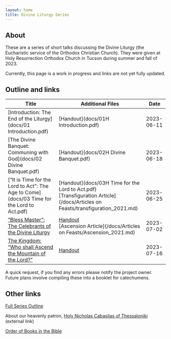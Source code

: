 ```yaml
---
layout: home
title: Divine Liturgy Series
---
```


## About
These are a  series of short talks discussing the Divine Liturgy (the Eucharistic service of the Orthodox Christian Church).
They were given at Holy Resurrection Orthodox Church in Tucson during summer and fall of 2023.

Currently, this page is a work in progress and links are not yet fully updated.

## Outline and links

Title | Additional Files | Date 
---|---|---
[Introduction: The End of the Liturgy](docs/01 Introduction.pdf) | [Handout](docs/01H Introduction.pdf) | 2023-06-11
[The Divine Banquet: Communing with God](docs/02 Divine Banquet.pdf) |  [Handout](docs/02H Divine Banquet.pdf) | 2023-06-18
[“It is Time for the Lord to Act”: The Age to Come](docs/03 Time for the Lord to Act.pdf) | [Handout](docs/03H Time for the Lord to Act.pdf) <br> [Transfiguration Article](/docs/Articles on Feasts/transfiguration_2021.md)| 2023-06-25
[“Bless Master”: The Celebrants of the Divine Liturgy](docs/04%20Bless%20Master.pdf) | [Handout](docs/04H%20Bless%20Master.pdf) <br>[Ascension Article](/docs/Articles on Feasts/Ascension_2021.md) | 2023-07-02
[The Kingdom: “Who shall Ascend the Mountain of the Lord?”]()|[Handout]()| 2023-07-16

A quick request, if you find any errors please notify the project owner. Future plans involve compiling these into a booklet for catechumens.

## Other links
[Full Series Outline](Outline.md)  

About our heavenly patron, [Holy Nicholas Cabasilas of Thessaloniki](https://www.oca.org/saints/lives/2023/06/20/103753-venerable-nicholas-cabasilas) (external link)

[Order of Books in the Bible](orderbooks.md) 
